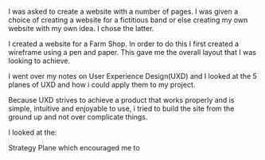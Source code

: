 I was asked to create a website with a number of pages.
I was given a choice of creating a website for a fictitious band or else creating
my own website with my own idea. I chose the latter.

I created a website for a Farm Shop. 
In order to do this I first created a wireframe using a pen and paper. This gave 
me the overall layout that I was looking to achieve. 

I went over my notes on User Experience Design(UXD) and I looked at the 5 planes of UXD 
and how i could apply them to my project. 

Because UXD strives to achieve a product that works properly and is simple, intuitive 
and enjoyable to use, i tried to build the site from the ground up and not over 
complicate things.

I looked at the:

Strategy Plane which encouraged me to  



